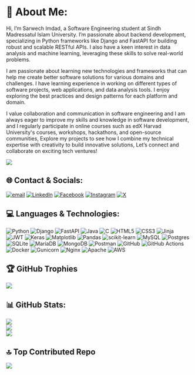 # 💫 About Me:
Hi, I’m Sarwech Imdad, a Software Engineering student at Sindh Madressatul Islam University. I’m passionate about backend development, specializing in Python frameworks like Django and FastAPI for building robust and scalable RESTful APIs. I also have a keen interest in data analysis and machine learning, leveraging these skills to solve real-world problems.

I am passionate about learning new technologies and frameworks that can help me create better software solutions for various domains and challenges.
I have learning experience in working on different types of software projects, web applications, and data analysis tools. I enjoy exploring the best practices and design patterns for each platform and domain.

I value collaboration and communication in software engineering and I am always eager to improve my skills and knowledge in software development, and I regularly participate in online courses such as edX Harvad University's courses, workshops, hackathons, and open-source communities, Explore my projects to see how I combine my technical expertise with creativity to build innovative solutions, Let’s connect and collaborate on exciting tech ventures!

[![](https://visitcount.itsvg.in/api?id=SarwechAbro&icon=5&color=1)](https://visitcount.itsvg.in)

## 🌐 Contact & Socials:
[![email](https://img.shields.io/badge/Email-D14836?logo=gmail&logoColor=white)](mailto:sarwechabro@gmail.com)
[![LinkedIn](https://img.shields.io/badge/LinkedIn-%230077B5.svg?logo=linkedin&logoColor=white)](https://linkedin.com/in/sarwech-imdad-2a311220a/)
[![Facebook](https://img.shields.io/badge/Facebook-%231877F2.svg?logo=Facebook&logoColor=white)](https://facebook.com/sarwechabro.abro)
[![Instagram](https://img.shields.io/badge/Instagram-%23E4405F.svg?logo=Instagram&logoColor=white)](https://instagram.com/sarwech_abro)
[![X](https://img.shields.io/badge/X-black.svg?logo=X&logoColor=white)](https://x.com/SarwechAbro) 

## 💻 Languages & Technologies:
![Python](https://img.shields.io/badge/python-3670A0?style=flat&logo=python&logoColor=ffdd54) 
![Django](https://img.shields.io/badge/django-%23092E20.svg?style=flat&logo=django&logoColor=white) 
![FastAPI](https://img.shields.io/badge/FastAPI-005571?style=flat&logo=fastapi) 
![Java](https://img.shields.io/badge/java-%23ED8B00.svg?style=flat&logo=openjdk&logoColor=white) 
![C](https://img.shields.io/badge/c-%2300599C.svg?style=flat&logo=c&logoColor=white) 
![HTML5](https://img.shields.io/badge/html5-%23E34F26.svg?style=flat&logo=html5&logoColor=white) 
![CSS3](https://img.shields.io/badge/css3-%231572B6.svg?style=flat&logo=css3&logoColor=white) 
![Jinja](https://img.shields.io/badge/jinja-white.svg?style=flat&logo=jinja&logoColor=black) 
![JWT](https://img.shields.io/badge/JWT-black?style=flat&logo=JSON%20web%20tokens) 
![Keras](https://img.shields.io/badge/Keras-%23D00000.svg?style=flat&logo=Keras&logoColor=white) 
![Matplotlib](https://img.shields.io/badge/Matplotlib-%23ffffff.svg?style=flat&logo=Matplotlib&logoColor=black) 
![Pandas](https://img.shields.io/badge/pandas-%23150458.svg?style=flat&logo=pandas&logoColor=white) 
![scikit-learn](https://img.shields.io/badge/scikit--learn-%23F7931E.svg?style=flat&logo=scikit-learn&logoColor=white) 
![MySQL](https://img.shields.io/badge/mysql-4479A1.svg?style=flat&logo=mysql&logoColor=white) 
![Postgres](https://img.shields.io/badge/postgres-%23316192.svg?style=flat&logo=postgresql&logoColor=white) 
![SQLite](https://img.shields.io/badge/sqlite-%2307405e.svg?style=flat&logo=sqlite&logoColor=white) 
![MariaDB](https://img.shields.io/badge/MariaDB-003545?style=flat&logo=mariadb&logoColor=white) 
![MongoDB](https://img.shields.io/badge/MongoDB-%234ea94b.svg?style=flat&logo=mongodb&logoColor=white) 
![Postman](https://img.shields.io/badge/Postman-FF6C37?style=flat&logo=postman&logoColor=white) 
![GitHub](https://img.shields.io/badge/github-%23121011.svg?style=flat&logo=github&logoColor=white) 
![GitHub Actions](https://img.shields.io/badge/github%20actions-%232671E5.svg?style=flat&logo=githubactions&logoColor=white) 
![Docker](https://img.shields.io/badge/docker-%230db7ed.svg?style=flat&logo=docker&logoColor=white) 
![Gunicorn](https://img.shields.io/badge/gunicorn-%298729.svg?style=flat&logo=gunicorn&logoColor=white) 
![Nginx](https://img.shields.io/badge/nginx-%23009639.svg?style=flat&logo=nginx&logoColor=white) 
![Apache](https://img.shields.io/badge/apache-%23D42029.svg?style=flat&logo=apache&logoColor=white) 
![AWS](https://img.shields.io/badge/AWS-%23FF9900.svg?style=flat&logo=amazon-aws&logoColor=white)  
## 🏆 GitHub Trophies
![](https://github-profile-trophy.vercel.app/?username=SarwechAbro&theme=radical&no-frame=false&no-bg=false&margin-w=4)
## 📊 GitHub Stats:

![](https://github-readme-stats.vercel.app/api/top-langs/?username=SarwechAbro&theme=react&hide_border=false&include_all_commits=true&count_private=false&layout=compact)<br>
![](https://github-readme-streak-stats.herokuapp.com/?user=SarwechAbro&theme=react&hide_border=false)<br>
![](https://github-readme-stats.vercel.app/api?username=SarwechAbro&theme=react&hide_border=false&include_all_commits=true&count_private=false)

## 🔝 Top Contributed Repo
![](https://github-contributor-stats.vercel.app/api?username=SarwechAbro&limit=5&theme=react&combine_all_yearly_contributions=true)




